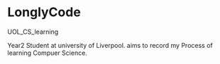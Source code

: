 # LonglyCode
UOL_CS_learning

Year2 Student at university of Liverpool. aims to record my Process of learning Compuer Science.  
